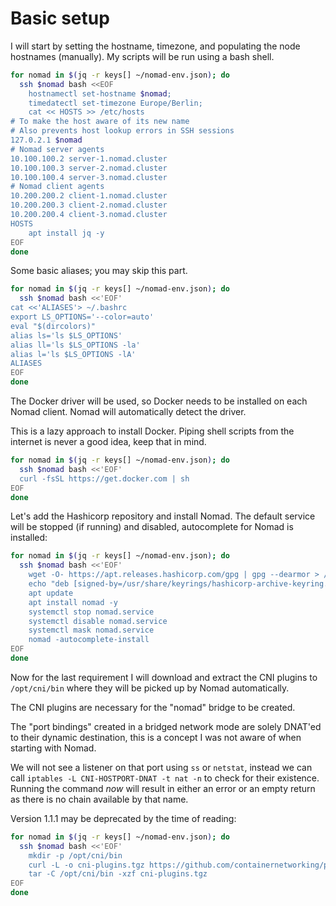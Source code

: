 # Basic setup

I will start by setting the hostname, timezone, and populating the node hostnames (manually). My scripts will be run using a bash shell.

```bash
for nomad in $(jq -r keys[] ~/nomad-env.json); do
  ssh $nomad bash <<EOF
    hostnamectl set-hostname $nomad;
    timedatectl set-timezone Europe/Berlin;
    cat << HOSTS >> /etc/hosts
# To make the host aware of its new name
# Also prevents host lookup errors in SSH sessions
127.0.2.1 $nomad
# Nomad server agents
10.100.100.2 server-1.nomad.cluster
10.100.100.3 server-2.nomad.cluster
10.100.100.4 server-3.nomad.cluster
# Nomad client agents
10.200.200.2 client-1.nomad.cluster
10.200.200.3 client-2.nomad.cluster
10.200.200.4 client-3.nomad.cluster
HOSTS
    apt install jq -y
EOF
done
```

Some basic aliases; you may skip this part.

```bash
for nomad in $(jq -r keys[] ~/nomad-env.json); do
  ssh $nomad bash <<'EOF'
cat <<'ALIASES'> ~/.bashrc
export LS_OPTIONS='--color=auto'
eval "$(dircolors)"
alias ls='ls $LS_OPTIONS'
alias ll='ls $LS_OPTIONS -la'
alias l='ls $LS_OPTIONS -lA'
ALIASES
EOF
done
```

The Docker driver will be used, so Docker needs to be installed on each Nomad client. Nomad will automatically detect the driver.

This is a lazy approach to install Docker. Piping shell scripts from the internet is never a good idea, keep that in mind.

```bash
for nomad in $(jq -r keys[] ~/nomad-env.json); do
  ssh $nomad bash <<'EOF'
  curl -fsSL https://get.docker.com | sh
EOF
done
```

Let's add the Hashicorp repository and install Nomad. The default service will be stopped (if running) and disabled, autocomplete for Nomad is installed:

```bash
for nomad in $(jq -r keys[] ~/nomad-env.json); do
  ssh $nomad bash <<'EOF'
    wget -O- https://apt.releases.hashicorp.com/gpg | gpg --dearmor > /usr/share/keyrings/hashicorp-archive-keyring.gpg
    echo "deb [signed-by=/usr/share/keyrings/hashicorp-archive-keyring.gpg] https://apt.releases.hashicorp.com $(lsb_release -cs) main" > /etc/apt/sources.list.d/hashicorp.list
    apt update
    apt install nomad -y
    systemctl stop nomad.service
    systemctl disable nomad.service
    systemctl mask nomad.service
    nomad -autocomplete-install
EOF
done
```

Now for the last requirement I will download and extract the CNI plugins to `/opt/cni/bin` where they will be picked up by Nomad automatically.

The CNI plugins are necessary for the "nomad" bridge to be created.

The "port bindings" created in a bridged network mode are solely DNAT'ed to their dynamic destination, this is a concept I was not aware of when starting with Nomad.

We will not see a listener on that port using `ss` or `netstat`, instead we can call `iptables -L CNI-HOSTPORT-DNAT -t nat -n` to check for their existence. Running the command *now* will result in either an error or an empty return as there is no chain available by that name.

Version 1.1.1 may be deprecated by the time of reading:

```bash
for nomad in $(jq -r keys[] ~/nomad-env.json); do
  ssh $nomad bash <<'EOF'
    mkdir -p /opt/cni/bin
    curl -L -o cni-plugins.tgz https://github.com/containernetworking/plugins/releases/download/v1.1.1/cni-plugins-linux-amd64-v1.1.1.tgz
    tar -C /opt/cni/bin -xzf cni-plugins.tgz
EOF
done
```
